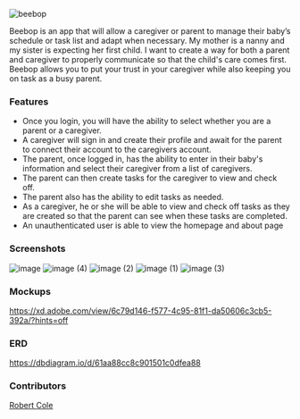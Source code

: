 ![beebop](https://user-images.githubusercontent.com/76854545/145137647-be1e77fa-08ac-4a77-a984-4e1234dfba43.png)

Beebop is an app that will allow a caregiver or parent to manage their baby’s schedule or task list and adapt when necessary. My mother is a nanny and my sister is expecting her first child. I want to create a way for both a parent and caregiver to properly communicate so that the child's care comes first. Beebop allows you to put your trust in your caregiver while also keeping you on task as a busy parent. 

### Features
- Once you login, you will have the ability to select whether you are a parent or a caregiver.
- A caregiver will sign in and create their profile and await for the parent to connect their account to the caregivers account.
- The parent, once logged in, has the ability to enter in their baby's information and select their caregiver from a list of caregivers.
- The parent can then create tasks for the caregiver to view and check off.
- The parent also has the ability to edit tasks as needed.
- As a caregiver, he or she will be able to view and check off tasks as they are created so that the parent can see when these tasks are completed.
- An unauthenticated user is able to view the homepage and about page

### Screenshots
![image](https://user-images.githubusercontent.com/76854545/147961979-fda2b653-2ff1-4ec4-84c5-2b339e732d22.png)
![image (4)](https://user-images.githubusercontent.com/76854545/147961991-e27f9667-8bf1-4a4e-8b65-38b338aa51d5.png)
![image (2)](https://user-images.githubusercontent.com/76854545/147962003-6c3ac5a1-01ea-4433-8052-80be66682496.png)
![image (1)](https://user-images.githubusercontent.com/76854545/147962016-fc3f3e0d-09cc-4c27-851d-4f82a843d7fc.png)
![image (3)](https://user-images.githubusercontent.com/76854545/147962033-1e4b8251-3d1e-4541-b4fc-820ecd38ba90.png)


### Mockups
https://xd.adobe.com/view/6c79d146-f577-4c95-81f1-da50606c3cb5-392a/?hints=off

### ERD
https://dbdiagram.io/d/61aa88cc8c901501c0dfea88

### Contributors
[Robert Cole](https://github.com/robertncole1)
